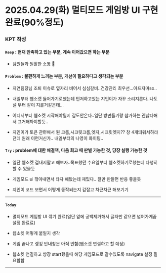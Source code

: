 # 2025.04.29(화) 멀티모드 게임방 UI 구현 완료(90%정도)

### KPT 작성

#### `Keep` : 현재 만족하고 있는 부분, 계속 이어갔으면 하는 부분

- 팀원들과 원활한 소통 🌟

#### `Problem` : 불편하게 느끼는 부분, 개선이 필요하다고 생각되는 부분

- 지연팀장님 조퇴 이슈로 옆자리 비어서 심심갈비..건강관리 최우선...아프지마so..

- 내일부터 웹소켓 들어가기로했는데 먼저하고있는 지인이가 자꾸 소리지른다..나도 낼 부터 같이 지를거같은데...

- 어디서부터 웹소켓 시작해야될지 감도안온다..일단 방만들기랑 참가하는 괜찮다해서 그거해봐야할듯..

- 지인이가 토큰 관련해서 뭔 크롬,시크릿크롬,엣지,시크릿엣지?? 창 4개띄워서하라던데 원래 이런거신가.. 내일부터의 나영이 화이팅..

#### `Try` : problem에 대한 해결책, 다음 회고 때 판별 가능한 것, 당장 실행 가능한 것

- 일단 웹소켓 겁내지말고 해보자..목표했던 수요일부터 웹소켓하기로했는데 다행히 할 수 있을듯

- 게임모드 ui 깎아내면서 타자 해봤는데 재밌다.. 잘만 만들면 반응 좋을듯

- 지인이 코드 보면서 어떻게 동작되는지 감잡고 차근차근 해보기기

---
#### `Today`

- 멀티모드 게임방 UI 깎기 완료(일단 앞에 공백제거해서 글자만 같으면 넘어가게끔 설정 완료료)

- 웹소켓 어떻게 붙일지 생각

- 게임 끝나고 랭킹 안내창은 아직 안함(웹소켓 연결하고 할 예정)

- 웹소켓 연결하고 방장 start했을때 해당 게임모드로 갈수있도록 navigate 설정 필요함함

---
